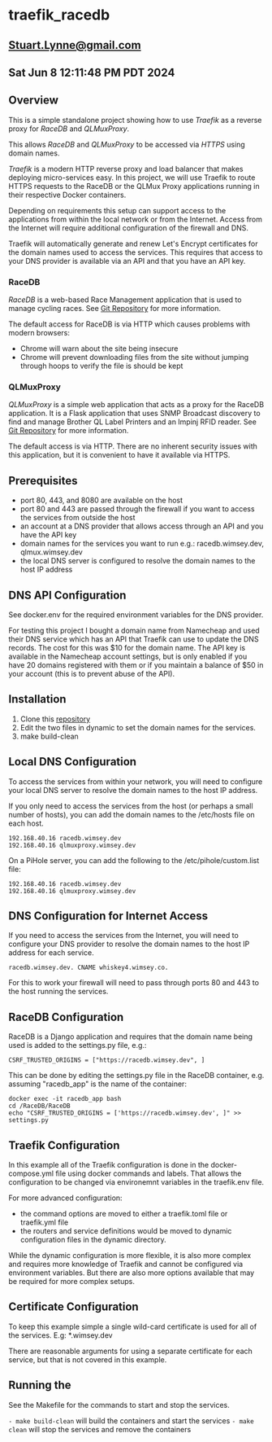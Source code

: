 # traefik_racedb

## Stuart.Lynne@gmail.com
## Sat Jun  8 12:11:48 PM PDT 2024

## Overview

This is a simple standalone project showing how to use *Traefik* as a reverse proxy for *RaceDB* and *QLMuxProxy*.

This allows *RaceDB* and *QLMuxProxy* to be accessed via *HTTPS* using domain names.

*Traefik* is a modern HTTP reverse proxy and load balancer that makes deploying micro-services easy. 
In this project, we will use Traefik to route HTTPS requests to the RaceDB or the QLMux Proxy applications running in their respective Docker containers.

Depending on requirements this setup can support access to the applications from within the local network or from the Internet. 
Access from the Internet will require additional configuration of the firewall and DNS.

Traefik will automatically generate and renew Let's Encrypt certificates for the domain names used to access the services. 
This requires that access to your DNS provider is available via an API and that you have an API key.


### RaceDB
*RaceDB* is a web-based Race Management application that is used to manage cycling races. 
See [Git Repository](https://github.com/esitarski/RaceDB) for more information.

The default access for RaceDB is via HTTP which causes problems with modern browsers:
- Chrome will warn about the site being insecure
- Chrome will prevent downloading files from the site without jumping through hoops to verify the file is should be kept

### QLMuxProxy
*QLMuxProxy* is a simple web application that acts as a proxy for the RaceDB application. It is a Flask application that uses SNMP Broadcast
discovery to find and manage Brother QL Label Printers and an Impinj RFID reader. See [Git Repository](git@github.com:stuartlynne/qlmux_proxy.git) for more information.

The default access is via HTTP. There are no inherent security issues with this application, but it is convenient to have it available via HTTPS.


## Prerequisites

- port 80, 443, and 8080 are available on the host
- port 80 and 443 are passed through the firewall if you want to access the services from outside the host
- an account at a DNS provider that allows access through an API and you have the API key
- domain names for the services you want to run e.g.: racedb.wimsey.dev, qlmux.wimsey.dev
- the local DNS server is configured to resolve the domain names to the host IP address


## DNS API Configuration
See docker.env for the required environment variables for the DNS provider.

For testing this project I bought a domain name from Namecheap and used their DNS service which has an API that Traefik can use to update the DNS records.
The cost for this was $10 for the domain name. The API key is available in the Namecheap account settings, but is only enabled if you have 20 domains
registered with them or if you maintain a balance of $50 in your account (this is to prevent abuse of the API).


## Installation

1. Clone this [repository](git@github.com:stuartlynne/traefik_racedb.git)
2. Edit the two files in dynamic to set the domain names for the services.
3. make build-clean

## Local DNS Configuration

To access the services from within your network, you will need to configure your local DNS server to resolve the domain names to the host IP address.

If you only need to access the services from the host (or perhaps a small number of hosts), you can add the domain names to the /etc/hosts file on each host.
```
192.168.40.16 racedb.wimsey.dev
192.168.40.16 qlmuxproxy.wimsey.dev
```

On a PiHole server, you can add the following to the /etc/pihole/custom.list file:
```
192.168.40.16 racedb.wimsey.dev
192.168.40.16 qlmuxproxy.wimsey.dev
```

## DNS Configuration for Internet Access

If you need to access the services from the Internet, you will need to configure your DNS provider to resolve the domain names to the host IP address
for each service.
```
racedb.wimsey.dev. CNAME whiskey4.wimsey.co.
```

For this to work your firewall will need to pass through ports 80 and 443 to the host running the services.



## RaceDB Configuration

RaceDB is a Django application and requires that the domain name being used is added
to the settings.py file, e.g.:

```
CSRF_TRUSTED_ORIGINS = ["https://racedb.wimsey.dev", ]
```

This can be done by editing the settings.py file in the RaceDB container, e.g. assuming "racedb_app" is the name of the container:
```
docker exec -it racedb_app bash
cd /RaceDB/RaceDB
echo "CSRF_TRUSTED_ORIGINS = ['https://racedb.wimsey.dev', ]" >> settings.py
```

## Traefik Configuration

In this example all of the Traefik configuration is done in the docker-compose.yml file using docker commands and labels.
That allows the configuration to be changed via environemnt variables in the traefik.env file.

For more advanced configuration:
- the command options are moved to either a traefik.toml file or traefik.yml file
- the routers and service definitions would be moved to dynamic configuration files in the dynamic directory.

While the dynamic configuration is more flexible, it is also more complex and requires more knowledge of Traefik and
cannot be configured via environment variables. But there are also more options available that may be required for
more complex setups.

## Certificate Configuration

To keep this example simple a single wild-card certificate is used for all of the services. E.g: *.wimsey.dev

There are reasonable arguments for using a separate certificate for each service, but that is not covered in this example.


## Running the 

See the Makefile for the commands to start and stop the services.

```- make build-clean``` will build the containers and start the services
```- make clean``` will stop the services and remove the containers


